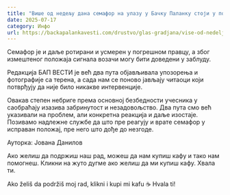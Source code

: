 ```yaml
---
title: "Више од недељу дана семафор на улазу у Бачку Паланку стоји у погрешном положају"
date: 2025-07-17
category: Инфо
url: https://backapalankavesti.com/drustvo/glas-gradjana/vise-od-nedelju-dana-semafor-na-ulazu-u-backu-palanku-stoji-u-pogresnom-polozaju/
---
```


Семафор је и даље ротирани и усмерен у погрешном правцу, а због измештеног положаја сигнала возачи могу бити доведени у заблуду.

Редакција БАП ВЕСТИ је већ два пута објављивала упозорења и фотографије са терена, а сада нам се поново јављају читаоци који потврђују да није било никакве интервенције.

Овакав степен небриге према основној безбедности учесника у саобраћају изазива забринутост и незадовољство. Два пута смо већ указивали на проблем, али конкретна реакција и даље изостаје. Позивамо надлежне службе да што пре реагују и врате семафор у исправан положај, пре него што дође до незгоде.

Ауторка: Јована Данилов

Ако желиш да подржиш наш рад, можеш да нам купиш кафу и тако нам помогнеш. Кликни на жуто дугме ако желиш да ми купиш кафу. Хвала ти.

Ako želiš da podržiš moj rad, klikni i kupi mi kafu ☕ Hvala ti!
